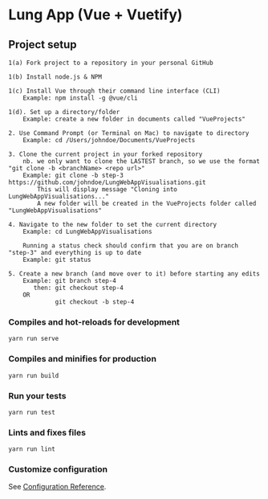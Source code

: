 # Lung App (Vue + Vuetify)

## Project setup
```
1(a) Fork project to a repository in your personal GitHub

1(b) Install node.js & NPM

1(c) Install Vue through their command line interface (CLI)
    Example: npm install -g @vue/cli

1(d). Set up a directory/folder 
    Example: create a new folder in documents called "VueProjects"

2. Use Command Prompt (or Terminal on Mac) to navigate to directory
    Example: cd /Users/johndoe/Documents/VueProjects

3. Clone the current project in your forked repository
    nb. we only want to clone the LASTEST branch, so we use the format "git clone -b <branchName> <repo url>"
    Example: git clone -b step-3 https://github.com/johndoe/LungWebAppVisualisations.git
        This will display message "Cloning into LungWebAppVisualisations..."
        A new folder will be created in the VueProjects folder called "LungWebAppVisualisations"

4. Navigate to the new folder to set the current directory
    Example: cd LungWebAppVisualisations

    Running a status check should confirm that you are on branch "step-3" and everything is up to date
    Example: git status

5. Create a new branch (and move over to it) before starting any edits
    Example: git branch step-4
       then: git checkout step-4
    OR
             git checkout -b step-4
```

### Compiles and hot-reloads for development
```
yarn run serve
```

### Compiles and minifies for production
```
yarn run build
```

### Run your tests
```
yarn run test
```

### Lints and fixes files
```
yarn run lint
```

### Customize configuration
See [Configuration Reference](https://cli.vuejs.org/config/).
